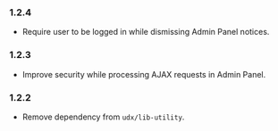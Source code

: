 ### 1.2.4

* Require user to be logged in while dismissing Admin Panel notices.

### 1.2.3

* Improve security while processing AJAX requests in Admin Panel.

### 1.2.2

* Remove dependency from `udx/lib-utility`.

